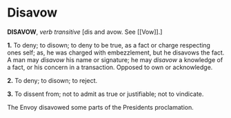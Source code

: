 # Disavow

**DISAVOW**, _verb transitive_ \[dis and avow. See [[Vow]].\]

**1.** To deny; to disown; to deny to be true, as a fact or charge respecting ones self; as, he was charged with embezzlement, but he disavows the fact. A man may _disavow_ his name or signature; he may _disavow_ a knowledge of a fact, or his concern in a transaction. Opposed to own or acknowledge.

**2.** To deny; to disown; to reject.

**3.** To dissent from; not to admit as true or justifiable; not to vindicate.

The Envoy disavowed some parts of the Presidents proclamation.
